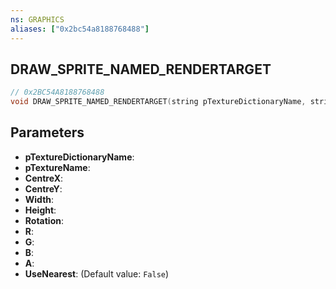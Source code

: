 ```yaml
---
ns: GRAPHICS
aliases: ["0x2bc54a8188768488"]
---
```

## DRAW_SPRITE_NAMED_RENDERTARGET

```c
// 0x2BC54A8188768488
void DRAW_SPRITE_NAMED_RENDERTARGET(string pTextureDictionaryName, string pTextureName, float CentreX, float CentreY, float Width, float Height, float Rotation, int R, int G, int B, int A, bool UseNearest);
```

## Parameters
* **pTextureDictionaryName**: 
* **pTextureName**: 
* **CentreX**: 
* **CentreY**: 
* **Width**: 
* **Height**: 
* **Rotation**: 
* **R**: 
* **G**: 
* **B**: 
* **A**: 
* **UseNearest**: (Default value: `False`)
